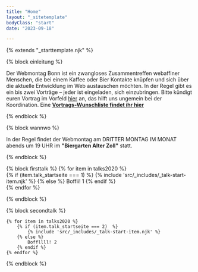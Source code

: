 ```yaml
---
title: "Home"
layout: "_sitetemplate"
bodyClass: "start"
date: "2023-09-18"

---
```


{% extends "_starttemplate.njk" %}


{% block einleitung %} 

Der Webmontag Bonn ist ein zwangloses Zusammentreffen webaffiner Menschen, die bei einem Kaffee oder Bier Kontakte kn&uuml;pfen und sich &uuml;ber die aktuelle Entwicklung im Web austauschen m&ouml;chten. In der Regel gibt es ein bis zwei Vortr&auml;ge &ndash; jeder ist eingeladen, sich einzubringen. Bitte k&uuml;ndigt euren Vortrag im Vorfeld [hier](mailto:welcome@wmbn.de) an, das hilft uns ungemein bei der Koordination. Eine **[Vortrags-Wunschliste findet ihr hier](/vortrags-wunschliste/)**  

{% endblock %}


{% block wannwo %} 

In der Regel findet der Webmontag am DRITTER MONTAG IM MONAT abends um 19 UHR im **"Biergarten Alter Zoll"** statt.

{% endblock %}




{% block firsttalk %}
    {% for item in talks2020 %}              
        {% if (item.talk_startseite === 1)  %} 
            {% include 'src/_includes/_talk-start-item.njk' %}
        {% else %}
            Boffii! 1
        {% endif %}        
    {% endfor %}    

{% endblock %}

<!-- Das hier klappt noch nicht -->

{% block secondtalk %}
    
    {% for item in talks2020 %}
        {% if (item.talk_startseite === 2)  %} 
            {% include 'src/_includes/_talk-start-item.njk' %}
        {% else %}
            Boffllll! 2
        {% endif %}        
    {% endfor %}

{% endblock %}

 